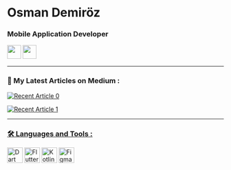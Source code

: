 <h1 >Osman Demiröz</h1>
<h3 >Mobile Application Developer</h3>
<p align="left"> 
<a href="https://www.linkedin.com/in/osmandemiroz/" target="_blank" rel="noreferrer"><img src="https://raw.githubusercontent.com/danielcranney/readme-generator/main/public/icons/socials/linkedin.svg" width="32" height="32" /></a> <a href="http://www.medium.com/@bedirhanssaglam" target="_blank" rel="noreferrer"><img src="https://raw.githubusercontent.com/danielcranney/readme-generator/main/public/icons/socials/medium.svg" width="32" height="32" /></a>

---


### 📖 My Latest Articles on Medium :

<a target="_blank" href="https://github-readme-medium-recent-article.vercel.app/medium/@osmandemiroz/0"><img src="https://github-readme-medium-recent-article.vercel.app/medium/@osmandemiroz/0" alt="Recent Article 0">  
  
<a target="_blank" href="https://github-readme-medium-recent-article.vercel.app/medium/@osmandemiroz/1"><img src="https://github-readme-medium-recent-article.vercel.app/medium/@osmandemiroz/1" alt="Recent Article 1">   
  
---

### 🛠️ Languages and Tools :

<p align="left"> <a href="https://dart.dev/" target="_blank" rel="noreferrer"><img src="https://raw.githubusercontent.com/danielcranney/readme-generator/main/public/icons/skills/dart-colored.svg" width="36" height="36" alt="Dart" /></a> <a href="https://flutter.dev/" target="_blank" rel="noreferrer"><img src="https://raw.githubusercontent.com/danielcranney/readme-generator/main/public/icons/skills/flutter-colored.svg" width="36" height="36" alt="Flutter" /></a> <a href="https://kotlinlang.org/" target="_blank" rel="noreferrer"><img src="https://raw.githubusercontent.com/danielcranney/readme-generator/main/public/icons/skills/kotlin-colored.svg" width="36" height="36" alt="Kotlin" /></a> <a href="https://www.figma.com/" target="_blank" rel="noreferrer"><img src="https://raw.githubusercontent.com/danielcranney/readme-generator/main/public/icons/skills/figma-colored.svg" width="36" height="36" alt="Figma" /></a> </p> 
